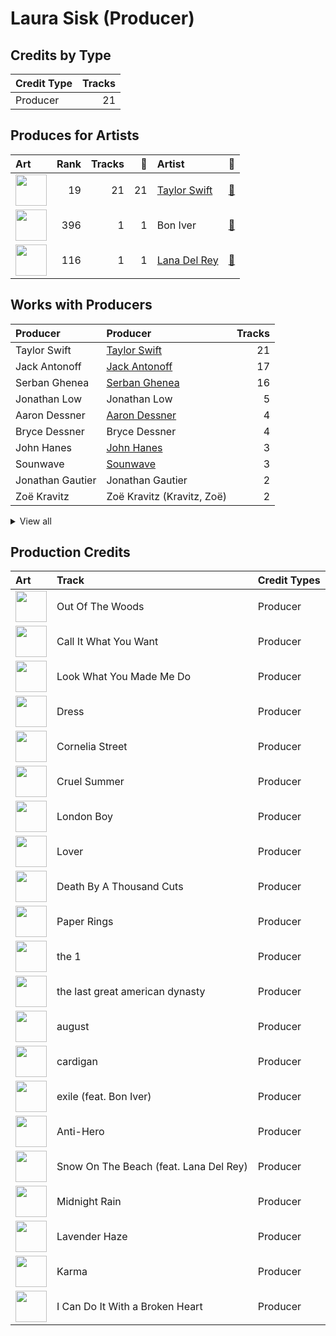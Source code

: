 # Laura Sisk (Producer)

## Credits by Type

| Credit Type | Tracks |
|:---|---:|
| Producer | 21 |

## Produces for Artists

| Art | Rank | Tracks | 💚 | Artist | 🔗 |
|:---|---:|---:|---:|:---|:---|
| <img src="https://i.scdn.co/image/ab6761610000e5ebe672b5f553298dcdccb0e676" alt="" width="50" /> | 19 | 21 | 21 | [Taylor Swift](../../artists/taylor_swift/overview.md) | [🔗](https://open.spotify.com/artist/06HL4z0CvFAxyc27GXpf02) |
| <img src="https://i.scdn.co/image/ab6761610000e5eb67be065df01f37a3880216be" alt="" width="50" /> | 396 | 1 | 1 | Bon Iver | [🔗](https://open.spotify.com/artist/4LEiUm1SRbFMgfqnQTwUbQ) |
| <img src="https://i.scdn.co/image/ab6761610000e5ebb99cacf8acd5378206767261" alt="" width="50" /> | 116 | 1 | 1 | [Lana Del Rey](../../artists/lana_del_rey/overview.md) | [🔗](https://open.spotify.com/artist/00FQb4jTyendYWaN8pK0wa) |

## Works with Producers

| Producer | Producer | Tracks |
|:---|:---|---:|
| Taylor Swift | [Taylor Swift](../taylor_swift/overview.md) | 21 |
| Jack Antonoff | [Jack Antonoff](../jack_antonoff/overview.md) | 17 |
| Serban Ghenea | [Serban Ghenea](../serban_ghenea/overview.md) | 16 |
| Jonathan Low | Jonathan Low | 5 |
| Aaron Dessner | [Aaron Dessner](../aaron_dessner/overview.md) | 4 |
| Bryce Dessner | Bryce Dessner | 4 |
| John Hanes | [John Hanes](../john_hanes/overview.md) | 3 |
| Sounwave | [Sounwave](../sounwave/overview.md) | 3 |
| Jonathan Gautier | Jonathan Gautier | 2 |
| Zoë Kravitz | Zoë Kravitz (Kravitz, Zoë) | 2 |


<details>
<summary>View all</summary>

| Producer | Producer | Tracks |
|:---|:---|---:|
| Jahaan Sweet | Jahaan Sweet | 2 |
| Rob Moose | Rob Moose | 2 |
| Kyle Resnick | Kyle Resnick | 2 |
| J. T. Bates | J. T. Bates | 1 |
| Fred Fairbrass | Fred Fairbrass | 1 |
| Dave Nelson | Dave Nelson | 1 |
| Mike Williams | Mike Williams | 1 |
| Oli Jacobs | Oli Jacobs | 1 |
| Jason Treuting | Jason Treuting | 1 |
| Thomas Bartlett | Thomas Bartlett | 1 |
| Lana Del Rey | [Lana Del Rey](../lana_del_rey/overview.md) | 1 |
| Bella Blasko | Bella Blasko | 1 |
| Dave Gross | Dave Gross | 1 |
| Braxton Cook | Braxton Cook | 1 |
| Bryce Bordone | Bryce Bordone | 1 |
| Justin Vernon | Justin Vernon | 1 |
| Richard Fairbrass | Richard Fairbrass | 1 |
| Cautious Clay | Cautious Clay | 1 |
| Keanu Beats | Keanu Beats | 1 |
| Evan Smith | Evan Smith | 1 |
| Max Martin | [Max Martin](../max_martin/overview.md) | 1 |
| Sam Dew | Sam Dew | 1 |
| St. Vincent | St. Vincent | 1 |
| Clarice Jensen | Clarice Jensen | 1 |
| Robert Manzoli | Robert Manzoli | 1 |
| Ken Lewis | Ken Lewis | 1 |
| William Bowery | William Bowery | 1 |
| James McAlister | James McAlister | 1 |
| Sam Holland | [Sam Holland](../sam_holland/overview.md) | 1 |

</details>


## Production Credits

| Art | Track | Credit Types |
|:---|:---|:---|
| <img src="https://i.scdn.co/image/ab67616d0000b2739abdf14e6058bd3903686148" alt="" width="50" /> | Out Of The Woods | Producer |
| <img src="https://i.scdn.co/image/ab67616d0000b273da5d5aeeabacacc1263c0f4b" alt="" width="50" /> | Call It What You Want | Producer |
| <img src="https://i.scdn.co/image/ab67616d0000b273da5d5aeeabacacc1263c0f4b" alt="" width="50" /> | Look What You Made Me Do | Producer |
| <img src="https://i.scdn.co/image/ab67616d0000b273da5d5aeeabacacc1263c0f4b" alt="" width="50" /> | Dress | Producer |
| <img src="https://i.scdn.co/image/ab67616d0000b273e787cffec20aa2a396a61647" alt="" width="50" /> | Cornelia Street | Producer |
| <img src="https://i.scdn.co/image/ab67616d0000b273e787cffec20aa2a396a61647" alt="" width="50" /> | Cruel Summer | Producer |
| <img src="https://i.scdn.co/image/ab67616d0000b273e787cffec20aa2a396a61647" alt="" width="50" /> | London Boy | Producer |
| <img src="https://i.scdn.co/image/ab67616d0000b273e787cffec20aa2a396a61647" alt="" width="50" /> | Lover | Producer |
| <img src="https://i.scdn.co/image/ab67616d0000b273e787cffec20aa2a396a61647" alt="" width="50" /> | Death By A Thousand Cuts | Producer |
| <img src="https://i.scdn.co/image/ab67616d0000b273e787cffec20aa2a396a61647" alt="" width="50" /> | Paper Rings | Producer |
| <img src="https://i.scdn.co/image/ab67616d0000b27395f754318336a07e85ec59bc" alt="" width="50" /> | the 1 | Producer |
| <img src="https://i.scdn.co/image/ab67616d0000b27395f754318336a07e85ec59bc" alt="" width="50" /> | the last great american dynasty | Producer |
| <img src="https://i.scdn.co/image/ab67616d0000b27395f754318336a07e85ec59bc" alt="" width="50" /> | august | Producer |
| <img src="https://i.scdn.co/image/ab67616d0000b27395f754318336a07e85ec59bc" alt="" width="50" /> | cardigan | Producer |
| <img src="https://i.scdn.co/image/ab67616d0000b27395f754318336a07e85ec59bc" alt="" width="50" /> | exile (feat. Bon Iver) | Producer |
| <img src="https://i.scdn.co/image/ab67616d0000b273bb54dde68cd23e2a268ae0f5" alt="" width="50" /> | Anti-Hero | Producer |
| <img src="https://i.scdn.co/image/ab67616d0000b273bb54dde68cd23e2a268ae0f5" alt="" width="50" /> | Snow On The Beach (feat. Lana Del Rey) | Producer |
| <img src="https://i.scdn.co/image/ab67616d0000b273bb54dde68cd23e2a268ae0f5" alt="" width="50" /> | Midnight Rain | Producer |
| <img src="https://i.scdn.co/image/ab67616d0000b273bb54dde68cd23e2a268ae0f5" alt="" width="50" /> | Lavender Haze | Producer |
| <img src="https://i.scdn.co/image/ab67616d0000b273bb54dde68cd23e2a268ae0f5" alt="" width="50" /> | Karma | Producer |
| <img src="https://i.scdn.co/image/ab67616d0000b2738ecc33f195df6aa257c39eaa" alt="" width="50" /> | I Can Do It With a Broken Heart | Producer |